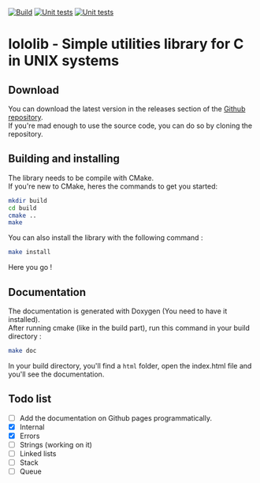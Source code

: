 [![Build](https://github.com/Lqvrent/lololib/actions/workflows/build.yml/badge.svg)](https://github.com/Lqvrent/lololib/actions/workflows/build.yml) [![Unit tests](https://github.com/Lqvrent/lololib/actions/workflows/unit_tests.yml/badge.svg)](https://github.com/Lqvrent/lololib/actions/workflows/unit_tests.yml) [![Unit tests](https://img.shields.io/badge/Code%20Coverage-45%25-yellow?style=flat)](https://github.com/Lqvrent/lololib/actions/workflows/unit_tests.yml)
# lololib - Simple utilities library for C in UNIX systems
## Download
You can download the latest version in the releases section of the [Github repository](https://github.com/Lqvrent/lololib/releases).<br />
If you're mad enough to use the source code, you can do so by cloning the repository.

## Building and installing
The library needs to be compile with CMake.<br />
If you're new to CMake, heres the commands to get you started:
```bash
mkdir build
cd build
cmake ..
make
```
You can also install the library with the following command :
```bash
make install
```
Here you go !

## Documentation
The documentation is generated with Doxygen (You need to have it installed).<br />
After running cmake (like in the build part), run this command in your build directory :
```bash
make doc
```
In your build directory, you'll find a `html` folder, open the index.html file and you'll see the documentation.

## Todo list
- [ ] Add the documentation on Github pages programmatically.
- [x] Internal
- [x] Errors
- [ ] Strings (working on it)
- [ ] Linked lists
- [ ] Stack
- [ ] Queue